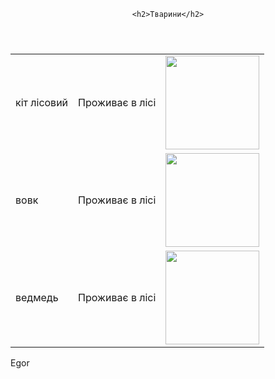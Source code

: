 <!DOCTYPE html>
<html lang="en">
<head>
    <meta charset="UTF-8">
    <meta name="viewport" content="width=device-width, initial-scale=1.0">
    <title>Document</title>
</head>
<body>
<header>

    <h2>Тварини</h2>
</header>
<main><table>
<tr><td>кіт лісовий</td><td>Проживає в лісі</td><td><img src="../images.jpg" alt="" width="150"></td></tr>
<tr><td>вовк</td><td>Проживає в лісі</td><td><img src="../images (1).jpg" alt="" width="150"></td></tr>
<tr><td>ведмедь</td><td>Проживає в лісі</td><td><img src="../image.jpg" alt="" width="150"></td></tr>
</table></main><footer>Egor</footer>
</body>
</html>
